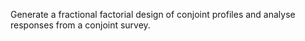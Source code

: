 Generate a fractional factorial design of conjoint profiles and analyse responses from a conjoint survey.


